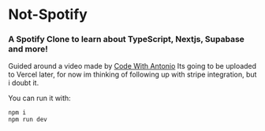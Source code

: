 # Not-Spotify
### A Spotify Clone to learn about TypeScript, Nextjs, Supabase and more!

Guided around a video made by [Code With Antonio](https://www.youtube.com/@codewithantonio)
Its going to be uploaded to Vercel later, for now im thinking of following up with stripe integration, but i doubt it.

You can run it with:
```
npm i
npm run dev
```
